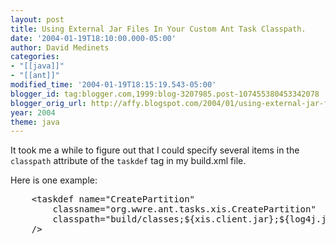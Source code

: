 ```yaml
---
layout: post
title: Using External Jar Files In Your Custom Ant Task Classpath.
date: '2004-01-19T18:10:00.000-05:00'
author: David Medinets
categories:
- "[[java]]"
- "[[ant]]"
modified_time: '2004-01-19T18:15:19.543-05:00'
blogger_id: tag:blogger.com,1999:blog-3207985.post-107455380453342078
blogger_orig_url: http://affy.blogspot.com/2004/01/using-external-jar-files-in-your.md
year: 2004
theme: java
---
```


It took me a while to figure out that I could specify several items in the <code>classpath</code> attribute of the
<code>taskdef</code> tag in my build.xml file.


Here is one example:
<pre>
    &lt;taskdef name="CreatePartition"
        classname="org.wwre.ant.tasks.xis.CreatePartition"
        classpath="build/classes;${xis.client.jar};${log4j.jar}"
    /&gt;
</pre>